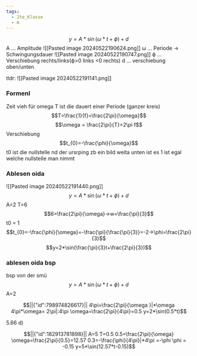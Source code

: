 ```yaml
---
tags:
  - 2te_Klasse
  - m
---
```

$$y=A*\sin(\omega*t+\phi)+d$$
A ... Amplitude
![[Pasted image 20240522190624.png]]
ω ... Periode → Schwingungsdauer
![[Pasted image 20240522190747.png]]
ϕ ... Verschiebung rechts/links(ϕ>0 links <0 rechts)
d ... verschiebung oben/unten

tldr:
![[Pasted image 20240522191141.png]]

### Formenl
Zeit vieh für omega T ist die dauert einer Periode (ganzer kreis)
$$T=\frac{1}{f}=\frac{2\pi}{\omega}$$
$$\omega = \frac{2\pi}{T}=2\pi f$$
Verschiebung
$$t_{0}=-\frac{\phi}{\omega}$$
t0 ist die nullstelle nd der ursrping zb ein bild weita unten ist es 1 ist egal welche nullstelle man nimmt
### Ablesen oida
![[Pasted image 20240522191440.png]]
$$y=A*\sin(\omega*t+\phi)+d$$
A=2
T=6
$$6=\frac{2\pi}{\omega}→w=\frac{\pi}{3}$$
t0 = 1
$$t_{0}=-\frac{\phi}{\omega}=-\frac{\pi}{\frac{\pi}{3}}=-2→\phi=\frac{2\pi}{3}$$
$$y=2*\sin(\frac{\pi}{3}t+\frac{2\pi}{3})$$
### ablesen oida bsp
bsp von der smü
$$y=A*\sin(\omega*t+\phi)+d$$
A=2
```math
||{"id":798974826617}||

4\pi=\frac{2\pi}{\omega }|*\omega 
4\pi*\omega= 2\pi|:4\pi
\omega=\frac{2\pi}{4\pi}=0.5
y=2*\sin(0.5*t)
```
5.66
d)
```math
||{"id":182913781898}||

A=5
T=0.5
0.5=\frac{2\pi}{\omega}
\omega=\frac{2\pi}{0.5}=12.57
0.3=-\frac{\phi}{4\pi}|*4\pi
=-\phi
\phi = -0.15
y=5*\sin(12.57*t-0.15)
```

<div tabindex='-1'contenteditable='false' class='livePrevPlus'></div>
